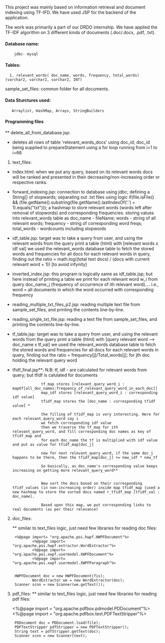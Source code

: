 This project was mainly based on information retrieval and document indexing using TF-IFD. We have used JSP for the backend of the application.

The work was primarily a part of our DRDO internship. We have applied the TF-IDF algorithm on 3 different kinds of documents (.doc/.docx, .pdf, .txt).



#### Database name: 
        jdbc- mysql

#### Tables:
      1. relevant_words( doc_name, words, frequency, total_words) (varchar2, varchar2, varchar2, INT)
sample_set_files: common folder for all documents.


#### Data Sturctures used:
       Arraylist, HashMap, Arrays, StringBuilders


#### Programming files

** delete_all_from_database.jsp:
- deletes all rows of table 'relevant_words_docs' using doc_id; doc_id being supplied to prepareStatement using a for loop running from i=1 to i=66



1. text_files:

- index.html: when we put any query, based on its relevant words docs will be ranked and presented in their decreasing/non-increasing order or respective ranks.

- forward_indexing.jsp: connection to database using jdbc; 
                        defining a String[] of stopwards; 
                        separating out .txt files using logic 
	                           if(file.isFile() && (file.getName().substring(file.getName().lastIndexOf('.') + 1).equals("txt")));
                        a hashmap to store relevant words (words left after removal of stopwords) and corresponding frequencies.
                        storing values into relevant_words table as
                                   doc_name - fileName; words - string of all relevant words; frequency - string of corresponding word freqs; total_words - wordcounts including stopwords

- idf_table.jsp:   target was to take a query from user, and using the relevant words from the query print a table (html) with [relevant words x  idf val]
                   we used the relevant_words database table to fetch the stored words and frequencies for all docs
                   for each relevant words in query, 
                      finding out the ratio = math.log((total text docs) / (docs with current relevant word + 1)) [to avoid infynity]


- inverted_index.jsp: this program is logically same as idf_table.jsp; but here instead of printing a table we print for each relevant word w_i from query
                       doc_name_j (frequency of occurrence of ith relevant word).... 
                       i.e., word = all documents in which the word occurred with corresponding frequency


- reading_multiple_txt_files_p2.jsp: reading multiple text file from sample_set_files, and printing the contents line-by-line.


- reading_single_txt_file.jsp: reading a text file from sample_set_files, and printing the contents line-by-line.


- tf_table.jsp: target was to take a query from user, and using the relevant words from the query print a table (html) with [query relevant word --> doc_name x tf_val]
                   we used the relevant_words database table to fetch the stored words and frequencies for all docs
                   for each relevant words in query, 
                        finding out the ratio = frequency[j]/Total_words[j]; for jth doc holding the relevant query word


- tfidf_final.jsp**:
                   N.B: tf, idf - are calculated for relevant words from query; but tfidf is calulated for documents

                   tf_map stores [relevant_query_word_i : mapOf[all_doc_names:frequency_of_relevant_query_word_in_each_doc]]
                   map_idf stores [relevant_query_word_i : corresponding idf value]
                   tfidf_map stores the [doc_name : corresponding tfidf value] *
                   
                   the filling of tfidf_map is very interesting. Here for each relevant_query_word say i
                   we fetch corresponding idf value
                   then we traverse the tf_map for ith relevant_query_word, and fill corresponding doc names as key of tfidf_map and 
                   for each doc_name the tf is multiplied with idf value and put as value for tfidf_map[doc_j]

                   now for next relevant_query_word, if the same doc_j happens to be there, then the tfidf_map[doc_j] += new_idf * new_tf

                   So basically, as doc_name's corresponding value keeps increasing on getting more relevant_query_word**


                   Now sort the docs based on their corresponding tfidf_values (in non-increasing order) inside map tfidf_map (used a new hashmap to store the sorted docs named r_tfidf_map [tfidf_val : doc_name]. 

                   Based upon this map, we put corresponding links to real documents (as per their relevance)




2. doc_files:
	
	** similar to text_files logic, just need few libraries for reading doc files:

		<%@page import= "org.apache.poi.hwpf.HWPFDocument"%>
                <%@page import= "org.apache.poi.hwpf.extractor.WordExtractor"%>
                <%@page import= "org.apache.poi.xwpf.usermodel.XWPFDocument"%>
                <%@page import= "org.apache.poi.xwpf.usermodel.XWPFParagraph"%>


		HWPFDocument doc = new HWPFDocument(fis);
            	WordExtractor we = new WordExtractor(doc);
		Scanner scnn = new Scanner(we.getText());




3. pdf_files:
	** similar to text_files logic, just need few libraries for reading pdf files:

	<%@page import = "org.apache.pdfbox.pdmodel.PDDocument"%>
        <%@page import = "org.apache.pdfbox.text.PDFTextStripper"%>

        					 
        PDDocument doc = PDDocument.load(file);
        PDFTextStripper pdfStripper = new PDFTextStripper();
        String text = pdfStripper.getText(doc);
        Scanner scnn = new Scanner(text);


